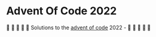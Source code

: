 # Advent Of Code 2022

:santa:	:evergreen_tree:	:santa:	:evergreen_tree:	:santa:
Solutions to the [advent of code](https://adventofcode.com/) 2022 - 
:santa:	:evergreen_tree:	:santa:	:evergreen_tree:	:santa:
